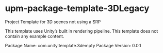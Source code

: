 # upm-package-template-3DLegacy
Project Template for 3D scenes not using a SRP 

This template uses Unity’s built in rendering pipeline. This template does not contain any example content.


Package Name: com.unity.template.3dempty
Package Version: 0.0.1